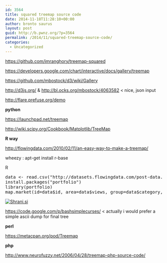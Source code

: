 ```yaml
---
id: 3564
title: squared treemap source code
date: 2014-11-18T11:28:10+00:00
author: bronto saurus
layout: post
guid: http://b.pwnz.org/?p=3564
permalink: /2014/11/squared-treemap-source-code/
categories:
  - Uncategorized
---
```

<https://github.com/imranghory/treemap-squared>
  
<https://developers.google.com/chart/interactive/docs/gallery/treemap>
  
<https://github.com/mbostock/d3/wiki/Gallery>
  
<http://d3js.org/> & <http://bl.ocks.org/mbostock/4063582> < nice, json input

<http://flare.prefuse.org/demo>

**python**

<https://launchpad.net/treemap>
  
<http://wiki.scipy.org/Cookbook/Matplotlib/TreeMap>

**R way**

<http://flowingdata.com/2010/02/11/an-easy-way-to-make-a-treemap/>

wheezy : apt-get install r-base
  
R

<pre>data &lt;- read.csv("http://datasets.flowingdata.com/post-data.txt")
install.packages("portfolio")
library(portfolio)
map.market(id=data$id, area=data$views, group=data$category, color=data$comments, main="FlowingData Map")</pre>

[<img style="border: 0px;" src="http://shrani.si/t/z/137/9mVOqQo/treemapinr.jpg" alt="Shrani.si" />](http://shrani.si/f/z/137/9mVOqQo/treemapinr.png)

<https://code.google.com/p/bashsimplecurses/> < actually i would prefer a simple ascii dump for final tree

**perl**

<https://metacpan.org/pod/Treemap>

**php**

<http://www.neurofuzzy.net/2006/04/28/treemap-php-source-code/>